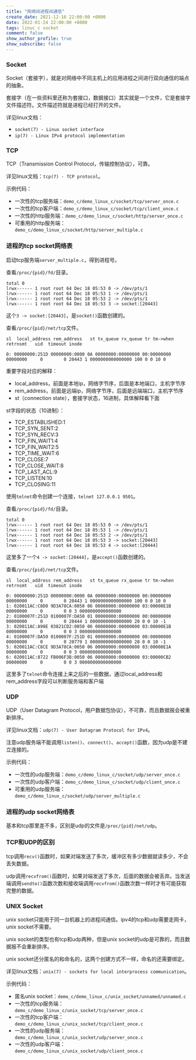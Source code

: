 ```yaml
---
title: "网络间进程间通信"
create_date: 2021-12-16 22:00:00 +0800
date: 2022-01-24 22:00:00 +0800
tags: linuc c socket
comment: false
show_author_profile: true
show_subscribe: false
---
```


### Socket

Socket（套接字），就是对网络中不同主机上的应用进程之间进行双向通信的端点的抽象。

套接字（在一些资料里还称为套接口，数据接口）其实就是一个文件，它是套接字文件描述符。文件描述符就是进程已经打开的文件。

详见linux文档：

- `socket(7) - Linux socket interface`
- `ip(7) - Linux IPv4 protocol implementation`

### TCP

TCP（Transmission Control Protocol，传输控制协议），可靠。

详见linux文档：`tcp(7) - TCP protocol`。

示例代码：

- 一次性的tcp服务端：`demo_c/demo_linux_c/socket/tcp/server_once.c`
- 一次性的tcp客户端：`demo_c/demo_linux_c/socket/tcp/client_once.c`
- 一次性的http服务端：`demo_c/demo_linux_c/socket/http/server_once.c`
- 可重用的http服务端：`demo_c/demo_linux_c/socket/http/server_multiple.c`

### 进程的tcp socket网络表

启动tcp服务端`server_multiple.c`，得到进程号。

查看`/proc/{pid}/fd/`目录。

```
total 0
lrwx------ 1 root root 64 Dec 18 05:53 0 -> /dev/pts/1
lrwx------ 1 root root 64 Dec 18 05:53 1 -> /dev/pts/1
lrwx------ 1 root root 64 Dec 18 05:53 2 -> /dev/pts/1
lrwx------ 1 root root 64 Dec 18 05:53 3 -> socket:[20443]
```

这个`3 -> socket:[20443]`，是`socket()`函数创建的。

查看`/proc/{pid}/net/tcp`文件。

```
sl  local_address rem_address   st tx_queue rx_queue tr tm->when retrnsmt   uid  timeout inode

0: 00000000:251D 00000000:0000 0A 00000000:00000000 00:00000000 00000000     0        0 20443 1 0000000000000000 100 0 0 10 0
```

重要字段对应的解释：

- local_address，前面是本地ip，网络字节序，后面是本地端口，主机字节序
- rem_address，前面是远端ip，网络字节序，后面是远端端口，主机字节序
- st（connection state），套接字状态，16进制，具体解释看下面

st字段的状态（10进制）：

- TCP_ESTABLISHED:1   
- TCP_SYN_SENT:2
- TCP_SYN_RECV:3      
- TCP_FIN_WAIT1:4
- TCP_FIN_WAIT2:5     
- TCP_TIME_WAIT:6
- TCP_CLOSE:7         
- TCP_CLOSE_WAIT:8
- TCP_LAST_ACL:9     
- TCP_LISTEN:10
- TCP_CLOSING:11

使用`telnet`命令创建一个连接，`telnet 127.0.0.1 9501`。

查看`/proc/{pid}/fd/`目录。

```
total 0
lrwx------ 1 root root 64 Dec 18 05:53 0 -> /dev/pts/1
lrwx------ 1 root root 64 Dec 18 05:53 1 -> /dev/pts/1
lrwx------ 1 root root 64 Dec 18 05:53 2 -> /dev/pts/1
lrwx------ 1 root root 64 Dec 18 05:53 3 -> socket:[20443]
lrwx------ 1 root root 64 Dec 18 05:53 4 -> socket:[20444]
```

这里多了一个`4 -> socket:[20444]`，是`accept()`函数创建的。

查看`/proc/{pid}/net/tcp`文件。

```
sl  local_address rem_address   st tx_queue rx_queue tr tm->when retrnsmt   uid  timeout inode

0: 00000000:251D 00000000:0000 0A 00000000:00000000 00:00000000 00000000     0        0 20443 1 0000000000000000 100 0 0 10 0
1: 020011AC:C8D0 9D3A78CA:0050 06 00000000:00000000 03:00000E1B 00000000     0        0 0 3 0000000000000000
2: 0100007F:251D 0100007F:DA50 01 00000000:00000000 00:00000000 00000000     0        0 20444 1 0000000000000000 20 0 0 10 -1
3: 020011AC:A90E 03821CD2:0050 06 00000000:00000000 03:00000E1B 00000000     0        0 0 3 0000000000000000
4: 0100007F:DA50 0100007F:251D 01 00000000:00000000 00:00000000 00000000     0        0 20779 1 0000000000000000 20 0 0 10 -1
5: 020011AC:C8CE 9D3A78CA:0050 06 00000000:00000000 03:00000E1A 00000000     0        0 0 3 0000000000000000
6: 020011AC:8722 FB006F3B:0050 06 00000000:00000000 03:00000CB2 00000000     0        0 0 3 0000000000000000
```

这里多了`telnet`命令连接上来之后的一些数据，通过local_address和rem_address字段可以判断服务端和客户端

### UDP

UDP（User Datagram Protocol，用户数据包协议），不可靠，而且数据报会被重新排序。

详见linux文档：`udp(7) - User Datagram Protocol for IPv4`。

注意udp服务端不能调用`listen()`、`connect()`、`accept()`函数，因为udp是不建立连接的。

示例代码：

- 一次性的udp服务端：`demo_c/demo_linux_c/socket/udp/server_once.c`
- 一次性的udp客户端：`demo_c/demo_linux_c/socket/udp/client_once.c`
- 可重用的udp服务端：`demo_c/demo_linux_c/socket/udp/server_multiple.c`

### 进程的udp socket网络表

基本和tcp那里差不多，区别是udp的文件是`/proc/{pid}/net/udp`。

### TCP和UDP的区别

tcp调用`recv()`函数时，如果对端发送了多次，缓冲区有多少数据就读多少，不会丢失数据。

udp调用`recvfrom()`函数时，如果对端发送了多次，后面的数据会被丢弃。当发送端调用`sendto()`函数次数和接收端调用`recvfrom()`函数次数一样时才有可能获取完整的数据。

### UNIX Socket

unix socket只能用于同一台机器上的进程间通信。ipv4的tcp和udp需要走网卡，unix socket不需要。

unix socket的类型也有tcp和udp两种，但是unix socket的udp是可靠的，而且数据报不会重新排序。

unix socket还分匿名的和命名的，这两个创建方式不一样，命名的还需要绑定。

详见linux文档：`unix(7) - sockets for local interprocess communication`。

示例代码：

- 匿名unix socket：`demo_c/demo_linux_c/unix_socket/unnamed/unnamed.c`
- 一次性的tcp服务端：`demo_c/demo_linux_c/unix_socket/tcp/server_once.c`
- 一次性的tcp客户端：`demo_c/demo_linux_c/unix_socket/tcp/client_once.c`
- 一次性的udp服务端：`demo_c/demo_linux_c/unix_socket/udp/server_once.c`
- 一次性的udp客户端：`demo_c/demo_linux_c/unix_socket/udp/client_once.c`